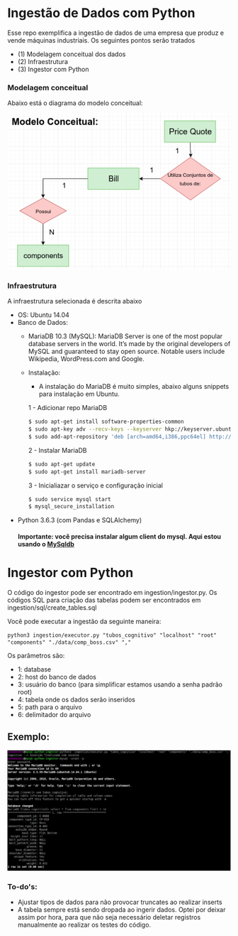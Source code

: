 # Ingestão de Dados com Python

Esse repo exemplifica a ingestão de dados de uma empresa que produz e vende máquinas industriais.
Os seguintes pontos serão tratados

- (1) Modelagem conceitual dos dados
- (2) Infraestrutura
- (3) Ingestor com Python


### Modelagem conceitual

Abaixo está o diagrama do modelo conceitual:

![Modelo Conceitual](https://github.com/amommendes/mysql-python-ingestor/blob/master/assets/modelo_conceitual.png)

### Infraestrutura

A infraestrutura selecionada é descrita abaixo
- OS: Ubuntu 14.04
- Banco de Dados:
  - MariaDB 10.3 (MySQL): MariaDB Server is one of the most popular database servers in the world. It’s made by the original developers of MySQL and guaranteed to stay open source. Notable users include Wikipedia, WordPress.com and Google.
  - Instalação:
    - A instalação do MariaDB é muito simples, abaixo alguns snippets para instalação em Ubuntu.

    1 - Adicionar repo MariaDB
    ```bash
    $ sudo apt-get install software-properties-common
    $ sudo apt-key adv --recv-keys --keyserver hkp://keyserver.ubuntu.com:80 0xcbcb082a1bb943db
    $ sudo add-apt-repository 'deb [arch=amd64,i386,ppc64el] http://mirror.ufscar.br/mariadb/repo/10.3/ubuntu trusty main'
    ```
    2 - Instalar MariaDB
    ```bash
    $ sudo apt-get update
    $ sudo apt-get install mariadb-server
    ```
    3 - Inicialiazar o serviço e configuração inicial
    ```bash
    $ sudo service mysql start
    $ mysql_secure_installation
    ```
 - Python 3.6.3 (com Pandas e SQLAlchemy)
    #### Importante: você precisa instalar algum client do mysql. Aqui estou usando o [MySqldb](http://mysql-python.sourceforge.net/MySQLdb.html) 
    
  # Ingestor com Python
  
  O código do ingestor pode ser encontrado em ingestion/ingestor.py.
  Os códigos SQL para criação das tabelas podem ser encontrados em ingestion/sql/create_tables.sql

  Você pode executar a ingestão da seguinte maneira:
  ```
  python3 ingestion/executor.py "tubos_cognitivo" "localhost" "root" "components" "./data/comp_boss.csv" ","
  ```
  Os parâmetros são:
  - 1: database
  - 2: host do banco de dados
  - 3: usuário do banco (para simplificar estamos usando a senha padrão root)
  - 4: tabela onde os dados serão inseridos
  - 5: path para o arquivo
  - 6: delimitador do arquivo

## Exemplo:

![Query](https://github.com/amommendes/mysql-python-ingestor/blob/master/assets/query.png)

  ### To-do's:
  - Ajustar tipos de dados para não provocar truncates ao realizar inserts
  - A tabela sempre está sendo dropada ao ingerir dados. Optei por deixar assim por hora, para que não seja necessário deletar registros manualmente ao realizar os testes do código. 
